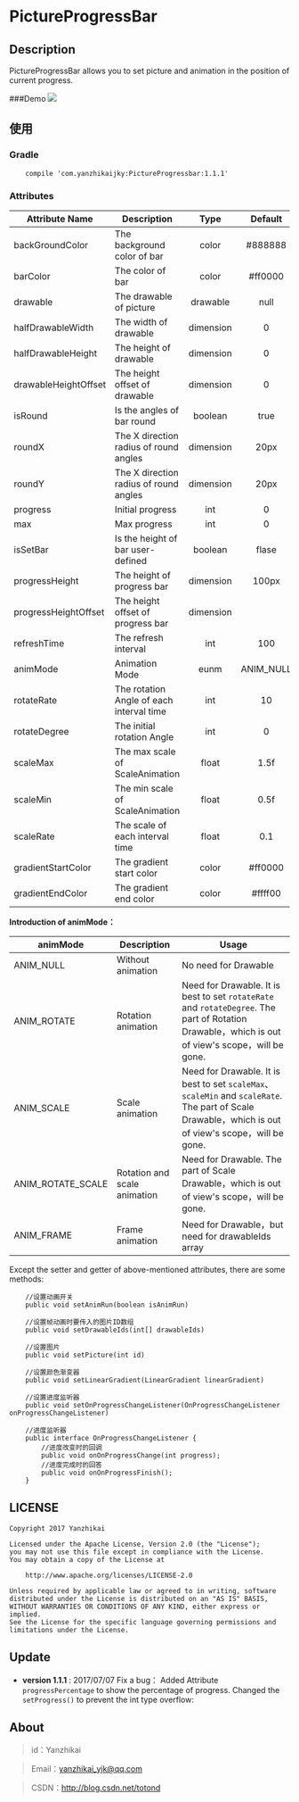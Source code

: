 # PictureProgressBar

## Description
PictureProgressBar allows you to set picture and animation in the position of current progress.

###Demo
![](http://i.imgur.com/076zTuA.gif)

## 使用
### Gradle
```
    compile 'com.yanzhikaijky:PictureProgressbar:1.1.1'
```

### Attributes

|**Attribute Name**|**Description**|**Type**|**Default**|
|--|--|:--:|:--:|
|backGroundColor      | The background color of bar     | color| #888888|
|barColor            |  The color of bar        | color | #ff0000|
|drawable             | The drawable of picture| drawable| null|
|halfDrawableWidth    | The width of drawable     | dimension| 0 |
|halfDrawableHeight   | The height of drawable      | dimension| 0 |
|drawableHeightOffset | The height offset of drawable | dimension | 0 |
|isRound              | Is the angles of bar round   |boolean | true|
|roundX               | The X direction radius of round angles | dimension| 20px|
|roundY               | The X direction radius of round angles  | dimension| 20px|
|progress             |  Initial progress   | int| 0 |
|max                  |  Max progress   | int| 0 |
|isSetBar            |   Is the height of bar user-defined |boolean |flase |
|progressHeight      |   The height of progress bar   | dimension| 100px |
|progressHeightOffset |  The height offset of progress bar     |  dimension| | 30px |
|refreshTime          |  The refresh interval   | int | 100|
|animMode             |  Animation Mode         | eunm| ANIM_NULL|
|rotateRate           |  The rotation Angle of each interval time         | int| 10 |
|rotateDegree         |  The initial rotation Angle      | int|  0 |
|scaleMax             |  The max scale of ScaleAnimation      | float| 1.5f|
|scaleMin            |   The min scale of ScaleAnimation   |  float| 0.5f|
|scaleRate            |  The scale of each interval time  | float | 0.1|
|gradientStartColor   |  The gradient start color  |color | #ff0000 |
|gradientEndColor     |  The gradient end color   |color | #ffff00|



**Introduction of animMode：**

|animMode|Description|Usage|
|--|--|--
|ANIM_NULL|Without animation|No need for Drawable|
|ANIM_ROTATE|Rotation animation|Need for Drawable. It is best to set `rotateRate` and `rotateDegree`. The part of Rotation Drawable，which is out of view's scope，will be gone.|
|ANIM_SCALE |Scale animation|Need for Drawable. It is best to set `scaleMax`、`scaleMin` and `scaleRate`. The part of Scale Drawable，which is out of view's scope，will be gone.| 
|ANIM_ROTATE_SCALE|Rotation and scale animation|Need for Drawable. The part of Scale Drawable，which is out of view's scope，will be gone.|
|ANIM_FRAME|Frame animation|Need for Drawable，but need for drawableIds array|


Except the setter and getter of above-mentioned attributes, there are some methods: 

```
    //设置动画开关
    public void setAnimRun(boolean isAnimRun)

    //设置帧动画时要传入的图片ID数组
    public void setDrawableIds(int[] drawableIds)

    //设置图片
    public void setPicture(int id)

    //设置颜色渐变器
    public void setLinearGradient(LinearGradient linearGradient)

    //设置进度监听器
    public void setOnProgressChangeListener(OnProgressChangeListener onProgressChangeListener)

    //进度监听器
    public interface OnProgressChangeListener {
        //进度改变时的回调
        public void onOnProgressChange(int progress);
        //进度完成时的回答
        public void onOnProgressFinish();
    }
```
## LICENSE

```
Copyright 2017 Yanzhikai

Licensed under the Apache License, Version 2.0 (the "License");
you may not use this file except in compliance with the License.
You may obtain a copy of the License at

    http://www.apache.org/licenses/LICENSE-2.0

Unless required by applicable law or agreed to in writing, software
distributed under the License is distributed on an "AS IS" BASIS,
WITHOUT WARRANTIES OR CONDITIONS OF ANY KIND, either express or implied.
See the License for the specific language governing permissions and
limitations under the License.
```

## Update
 - **version 1.1.1** : 2017/07/07 Fix a bug：
Added Attribute `progressPercentage` to show the percentage of progress.
Changed the `setProgress()` to prevent the int type overflow:

## About
 > id：Yanzhikai

 > Email：yanzhikai_yjk@qq.com

 > CSDN：http://blog.csdn.net/totond



